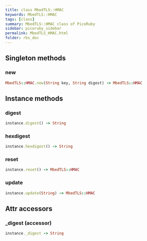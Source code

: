 ```yaml
---
title: class MbedTLS::HMAC
keywords: MbedTLS::HMAC
tags: [class]
summary: MbedTLS::HMAC class of PicoRuby
sidebar: picoruby_sidebar
permalink: MbedTLS_HMAC.html
folder: rbs_doc
---
```

## Singleton methods
### new

```ruby
MbedTLS::HMAC.new(String key, String digest) -> MbedTLS::HMAC
```
## Instance methods
### digest

```ruby
instance.digest() -> String
```
### hexdigest

```ruby
instance.hexdigest() -> String
```
### reset

```ruby
instance.reset() -> MbedTLS::HMAC
```
### update

```ruby
instance.update(String) -> MbedTLS::HMAC
```
## Attr accessors
### _digest (accessor)
```ruby
instance._digest -> String
```
